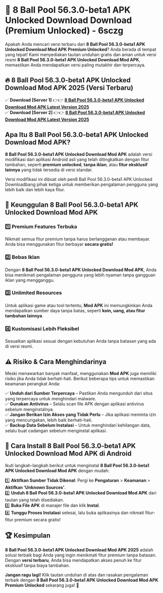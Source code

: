 # 🎯 8 Ball Pool 56.3.0-beta1 APK Unlocked Download  Download (Premium Unlocked) -  6sczg

Apakah Anda mencari versi terbaru dari **8 Ball Pool 56.3.0-beta1 APK Unlocked Download Mod APK Premium Unlocked**? Anda berada di tempat yang tepat! Kami menyediakan tautan unduhan gratis dan aman untuk versi resmi **8 Ball Pool 56.3.0-beta1 APK Unlocked Download Mod APK**, memastikan Anda mendapatkan versi paling mutakhir dan terpercaya.

## 🔥 8 Ball Pool 56.3.0-beta1 APK Unlocked Download Mod APK 2025 (Versi Terbaru)

✅ **Download [Server 1]** 👉👉 [**8 Ball Pool 56.3.0-beta1 APK Unlocked Download Mod APK Latest Version 2025**](https://momento.my/?title=8_Ball_Pool_56.3.0-beta1_APK_Unlocked_Download)  
✅ **Download [Server 2]** 👉👉 [**8 Ball Pool 56.3.0-beta1 APK Unlocked Download Mod APK Latest Version 2025**](https://momento.my/?title=8_Ball_Pool_56.3.0-beta1_APK_Unlocked_Download)  

## Apa Itu 8 Ball Pool 56.3.0-beta1 APK Unlocked Download Mod APK?

**8 Ball Pool 56.3.0-beta1 APK Unlocked Download Mod APK** adalah versi modifikasi dari aplikasi Android asli yang telah ditingkatkan dengan fitur tambahan, seperti **premium unlocked**, **tanpa iklan**, atau **fitur eksklusif lainnya** yang tidak tersedia di versi standar.

Versi modifikasi ini dibuat oleh pen8 Ball Pool 56.3.0-beta1 APK Unlocked Downloadbang pihak ketiga untuk memberikan pengalaman pengguna yang lebih baik dan lebih kaya fitur.

## 🎯 Keunggulan 8 Ball Pool 56.3.0-beta1 APK Unlocked Download Mod APK

### 1️⃣ Premium Features Terbuka
Nikmati semua fitur premium tanpa harus berlangganan atau membayar. Anda bisa menggunakan fitur berbayar **secara gratis!**

### 2️⃣ Bebas Iklan
Dengan **8 Ball Pool 56.3.0-beta1 APK Unlocked Download Mod APK**, Anda bisa menikmati pengalaman pengguna yang lebih nyaman tanpa gangguan iklan yang mengganggu.

### 3️⃣ Unlimited Resources
Untuk aplikasi game atau tool tertentu, **Mod APK** ini memungkinkan Anda mendapatkan sumber daya tanpa batas, seperti **koin, uang, atau fitur tambahan lainnya**.

### 4️⃣ Kustomisasi Lebih Fleksibel
Sesuaikan aplikasi sesuai dengan kebutuhan Anda tanpa batasan yang ada di versi resmi.

## ⚠️ Risiko & Cara Menghindarinya

Meski menawarkan banyak manfaat, menggunakan **Mod APK** juga memiliki risiko jika Anda tidak berhati-hati. Berikut beberapa tips untuk memastikan keamanan perangkat Anda:

✅ **Unduh dari Sumber Terpercaya** – Pastikan Anda mengunduh dari situs yang terpercaya untuk menghindari malware.  
✅ **Gunakan Antivirus** – Selalu scan file APK dengan aplikasi antivirus sebelum menginstalnya.  
✅ **Jangan Berikan Izin Akses yang Tidak Perlu** – Jika aplikasi meminta izin yang mencurigakan, lebih baik berhati-hati.  
✅ **Backup Data Sebelum Instalasi** – Untuk menghindari kehilangan data, selalu buat cadangan sebelum menginstal aplikasi.

## 📌 Cara Install 8 Ball Pool 56.3.0-beta1 APK Unlocked Download Mod APK di Android

Ikuti langkah-langkah berikut untuk menginstal **8 Ball Pool 56.3.0-beta1 APK Unlocked Download Mod APK** dengan mudah:

1️⃣ **Aktifkan Sumber Tidak Dikenal**: Pergi ke **Pengaturan** > **Keamanan** > **Aktifkan 'Unknown Sources'**.  
2️⃣ **Unduh 8 Ball Pool 56.3.0-beta1 APK Unlocked Download Mod APK** dari tautan yang telah disediakan.  
3️⃣ **Buka File APK** di manajer file dan klik **Instal**.  
4️⃣ **Tunggu Proses Instalasi** selesai, lalu buka aplikasinya dan nikmati fitur-fitur premium secara gratis!

## 🏆 Kesimpulan

**8 Ball Pool 56.3.0-beta1 APK Unlocked Download Mod APK 2025** adalah solusi terbaik bagi Anda yang ingin menikmati fitur premium tanpa batasan. Dengan **versi terbaru**, Anda bisa mendapatkan akses penuh ke fitur eksklusif tanpa biaya tambahan.

**Jangan ragu lagi!** Klik tautan unduhan di atas dan rasakan pengalaman terbaik dengan **8 Ball Pool 56.3.0-beta1 APK Unlocked Download Mod APK Premium Unlocked** sekarang juga! 🚀

